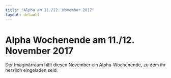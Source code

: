 ```yaml
---
title: "Alpha am 11./12. November 2017"
layout: default
---
```


# Alpha Wochenende am 11./12. November 2017

Der Imaginärraum hält diesen November ein Alpha-Wochenende, zu dem ihr
herzlich eingeladen seid. 
